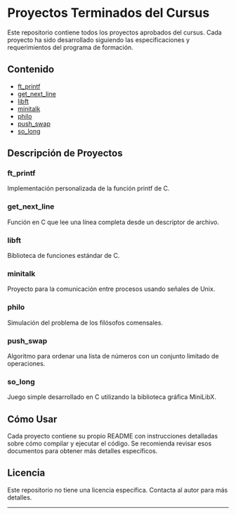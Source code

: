 # Proyectos Terminados del Cursus

Este repositorio contiene todos los proyectos aprobados del cursus. Cada proyecto ha sido desarrollado siguiendo las especificaciones y requerimientos del programa de formación.

## Contenido

- [ft_printf]([ft_printf/README.md](https://github.com/Mankestark/Proyectos-terminados--cursus/tree/main/ft_printf))
- [get_next_line](get_next_line/README.md)
- [libft](libft/README.md)
- [minitalk](minitalk/README.md)
- [philo](philo/README.md)
- [push_swap](push_swap/README.md)
- [so_long](so_long/README.md)

## Descripción de Proyectos

### ft_printf
Implementación personalizada de la función printf de C.

### get_next_line
Función en C que lee una línea completa desde un descriptor de archivo.

### libft
Biblioteca de funciones estándar de C.

### minitalk
Proyecto para la comunicación entre procesos usando señales de Unix.

### philo
Simulación del problema de los filósofos comensales.

### push_swap
Algoritmo para ordenar una lista de números con un conjunto limitado de operaciones.

### so_long
Juego simple desarrollado en C utilizando la biblioteca gráfica MiniLibX.

## Cómo Usar

Cada proyecto contiene su propio README con instrucciones detalladas sobre cómo compilar y ejecutar el código. Se recomienda revisar esos documentos para obtener más detalles específicos.

## Licencia

Este repositorio no tiene una licencia específica. Contacta al autor para más detalles.

---


